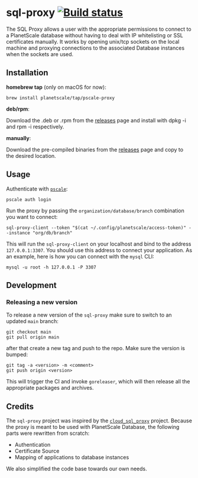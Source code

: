# sql-proxy [![Build status](https://badge.buildkite.com/ca3f602492e4918255dec82c84067f2bb2349d4a4cb85600fe.svg?branch=main)](https://buildkite.com/planetscale/sql-proxy)

The SQL Proxy allows a user with the appropriate permissions to connect to a
PlanetScale database without having to deal with IP whitelisting or SSL
certificates manually. It works by opening unix/tcp sockets on the local
machine and proxying connections to the associated Database instances when the
sockets are used.

## Installation

**homebrew tap** (only on macOS for now):

```
brew install planetscale/tap/pscale-proxy
```

**deb/rpm**:

Download the .deb or .rpm from the [releases](https://github.com/planetscale/sql-proxy/releases/latest) page and install with dpkg -i and rpm -i respectively.

**manually**:

Download the pre-compiled binaries from the [releases](https://github.com/planetscale/sql-proxy/releases/latest) page and copy to the desired location.

## Usage

Authenticate with [`pscale`](https://github.com/planetscale/cli):

```
pscale auth login
```

Run the proxy by passing the `organization/database/branch` combination you want to connect:

```
sql-proxy-client --token "$(cat ~/.config/planetscale/access-token)" --instance "org/db/branch" 
```
This will run the `sql-proxy-client` on your localhost and bind to the address
`127.0.0.1:3307`. You should use this address to connect your application. As
an example, here is how you can connect with the `mysql` CLI:

```
mysql -u root -h 127.0.0.1 -P 3307
```

## Development

### Releasing a new version

To release a new version of the `sql-proxy` make sure to switch to an updated `main` branch:

```
git checkout main
git pull origin main
```

after that create a new tag and push to the repo. Make sure the version is bumped:

```
git tag -a <version> -m <comment>
git push origin <version>
```

This will trigger the CI and invoke `goreleaser`, which will then release all the appropriate packages and archives.


## Credits

The `sql-proxy` project was inspired by the [`cloud_sql_proxy`](https://github.com/GoogleCloudPlatform/cloudsql-proxy/) project. Because the proxy is meant to be used with PlanetScale Database, the following parts were rewritten from scratch:

* Authentication
* Certificate Source
* Mapping of applications to database instances

We also simplified the code base towards our own needs. 
